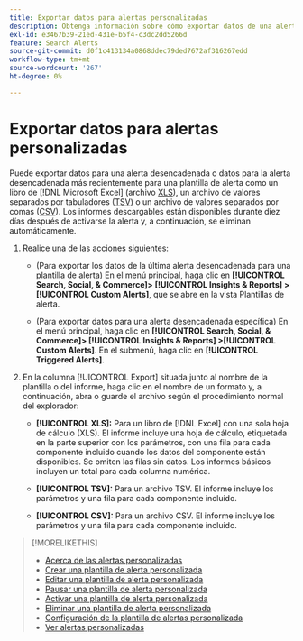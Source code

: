 ```yaml
---
title: Exportar datos para alertas personalizadas
description: Obtenga información sobre cómo exportar datos de una alerta activada a un archivo.
exl-id: e3467b39-21ed-431e-b5f4-c3dc2dd5266d
feature: Search Alerts
source-git-commit: d0f1c413134a0868ddec79ded7672af316267edd
workflow-type: tm+mt
source-wordcount: '267'
ht-degree: 0%

---
```


# Exportar datos para alertas personalizadas

Puede exportar datos para una alerta desencadenada o datos para la alerta desencadenada más recientemente para una plantilla de alerta como un libro de [!DNL Microsoft Excel] (archivo [XLS](/help/search-social-commerce/glossary.md#w-x)), un archivo de valores separados por tabuladores ([TSV](/help/search-social-commerce/glossary.md#s-t)) o un archivo de valores separados por comas ([CSV](/help/search-social-commerce/glossary.md#c-d)). Los informes descargables están disponibles durante diez días después de activarse la alerta y, a continuación, se eliminan automáticamente.

1. Realice una de las acciones siguientes:

   * (Para exportar los datos de la última alerta desencadenada para una plantilla de alerta) En el menú principal, haga clic en **[!UICONTROL Search, Social, & Commerce]> [!UICONTROL Insights & Reports] >[!UICONTROL Custom Alerts]**, que se abre en la vista Plantillas de alerta.

   * (Para exportar datos para una alerta desencadenada específica) En el menú principal, haga clic en **[!UICONTROL Search, Social, & Commerce]> [!UICONTROL Insights & Reports] >[!UICONTROL Custom Alerts]**. En el submenú, haga clic en **[!UICONTROL Triggered Alerts]**.

1. En la columna [!UICONTROL Export] situada junto al nombre de la plantilla o del informe, haga clic en el nombre de un formato y, a continuación, abra o guarde el archivo según el procedimiento normal del explorador:

   * **[!UICONTROL XLS]:** Para un libro de [!DNL Excel] con una sola hoja de cálculo (XLS). El informe incluye una hoja de cálculo, etiquetada en la parte superior con los parámetros, con una fila para cada componente incluido cuando los datos del componente están disponibles. Se omiten las filas sin datos. Los informes básicos incluyen un total para cada columna numérica.

   * **[!UICONTROL TSV]:** Para un archivo TSV. El informe incluye los parámetros y una fila para cada componente incluido.

   * **[!UICONTROL CSV]:** Para un archivo CSV. El informe incluye los parámetros y una fila para cada componente incluido.

>[!MORELIKETHIS]
>
>* [Acerca de las alertas personalizadas](alert-about.md)
>* [Crear una plantilla de alerta personalizada](alert-template-create.md)
>* [Editar una plantilla de alerta personalizada](alert-template-edit.md)
>* [Pausar una plantilla de alerta personalizada](alert-template-pause.md)
>* [Activar una plantilla de alerta personalizada](alert-template-activate.md)
>* [Eliminar una plantilla de alerta personalizada](alert-template-delete.md)
>* [Configuración de la plantilla de alertas personalizada](alert-template-settings.md)
>* [Ver alertas personalizadas](alert-view.md)
